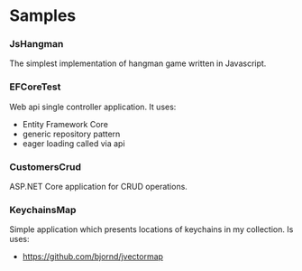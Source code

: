 # Samples


### JsHangman
The simplest implementation of hangman game written in Javascript.

### EFCoreTest 
Web api single controller application. It uses:
- Entity Framework Core
- generic repository pattern
- eager loading called via api

### CustomersCrud
ASP.NET Core application for CRUD operations.

### KeychainsMap
Simple application which presents locations of keychains in my collection. Is uses:
- https://github.com/bjornd/jvectormap